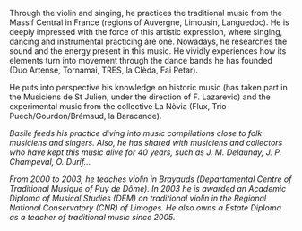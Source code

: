 Through the violin and singing, he practices the traditional music from the Massif Central in France (regions of Auvergne, Limousin, Languedoc). He is deeply impressed with the force of this artistic expression, where singing, dancing and instrumental practicing are one. Nowadays, he researches the sound and the energy present in this music. He vividly experiences how its elements turn into movement through the dance bands he has founded (Duo Artense, Tornamai, TRES, la Clèda, Fai Petar).

He puts into perspective his knowledge on historic music (has taken part in the Musiciens de St Julien, under the direction of F. Lazarevic) and the experimental music from the collective La Nòvia (Flux, Trio Puech/Gourdon/Brémaud, la Baracande).

_Basile feeds his practice diving into music compilations close to folk musiciens and singers. Also, he has shared with musiciens and collectors who have kept this music alive for 40 years, such as J. M. Delaunay, J. P. Champeval, O. Durif…_

_From 2000 to 2003, he teaches violin in Brayauds (Departamental Centre of Traditional Musique of Puy de Dôme). In 2003 he is awarded an Academic Diploma of Musical Studies (DEM) on traditional violin in the Regional National Conservatory (CNR) of Limoges. He also owns a Estate Diploma as a teacher of traditional music since 2005._
